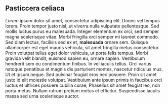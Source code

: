 ## Pasticcera celiaca 

*Lorem* ipsum dolor sit amet, consectetur adipiscing elit. Donec vel tempus lorem. Proin tempor justo nisl, ut viverra nulla vulputate pellentesque. Sed mollis luctus purus eu malesuada. Integer elementum ex orci, sed semper magna scelerisque vitae. Morbi fringilla orci semper mi laoreet commodo. Sed diam lectus, facilisis sed ex et, **malesuada** ornare sem. Quisque ullamcorper est eget mauris vehicula, sit amet fringilla metus consectetur. Proin volutpat tellus eget dolor vehicula, ut porta felis tempus. Morbi gravida velit blandit, euismod sapien eu, ornare sapien. Vestibulum hendrerit sem eu condimentum finibus.
In vel iaculis tellus. Orci varius natoque penatibus et magnis dis parturient montes, nascetur ridiculus mus. Ut et ipsum neque. Sed pulvinar feugiat eros nec posuere. Proin sit amet justo id elit molestie volutpat. Vestibulum ante ipsum primis in faucibus orci luctus et ultrices posuere cubilia curae; Phasellus sit amet feugiat leo, non porta metus. Nullam rutrum pretium metus et efficitur. Suspendisse iaculis massa sed urna scelerisque auctor.
